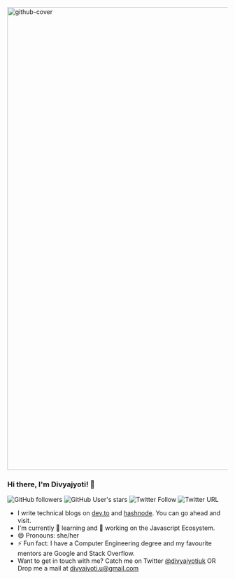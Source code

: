 <img width="1056" alt="github-cover" src="https://dev-to-uploads.s3.amazonaws.com/i/j1jx5z7byq48c924n36w.png">


### Hi there, I'm Divyajyoti! 👋

![GitHub followers](https://img.shields.io/github/followers/divyajyotiuk?style=social)
![GitHub User's stars](https://img.shields.io/github/stars/divyajyotiuk?style=social)
![Twitter Follow](https://img.shields.io/twitter/follow/divyajyotiuk?style=social)
![Twitter URL](https://img.shields.io/twitter/url?label=Twitter&style=social&url=https%3A%2F%2Ftwitter.com%2Fdivyajyotiuk)

- I write technical blogs on [dev.to](https://dev.to/divyajyotiuk) and [hashnode](https://divyajyotiuk.hashnode.dev/). You can go ahead and visit.
- I'm currently 🌱 learning and 🔭 working on the Javascript Ecosystem.
- 😄 Pronouns: she/her
- ⚡ Fun fact: I have a Computer Engineering degree and my favourite mentors are Google and Stack Overflow.
- Want to get in touch with me? Catch me on Twitter [@divyajyotiuk](https://twitter.com/divyajyotiuk) OR Drop me a mail at divyajyoti.u@gmail.com
<!--
**divyajyotiuk/divyajyotiuk** is a ✨ _special_ ✨ repository because its `README.md` (this file) appears on your GitHub profile.

Here are some ideas to get you started:

- 🔭 I’m currently working on ...
- 🌱 I’m currently learning ...
- 👯 I’m looking to collaborate on ...
- 🤔 I’m looking for help with ...
- 💬 Ask me about ...
- 📫 How to reach me: ...
- 😄 Pronouns: ...
- ⚡ Fun fact: ...
-->
